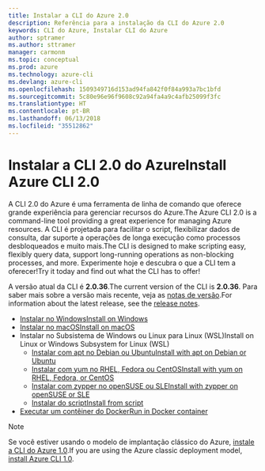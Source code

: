 ```yaml
---
title: Instalar a CLI do Azure 2.0
description: Referência para a instalação da CLI do Azure 2.0
keywords: CLI do Azure, Instalar CLI do Azure
author: sptramer
ms.author: sttramer
manager: carmonm
ms.topic: conceptual
ms.prod: azure
ms.technology: azure-cli
ms.devlang: azure-cli
ms.openlocfilehash: 1509349716d153ad94fa842f0f84a993a7bc1bfd
ms.sourcegitcommit: 5c80e96e96f9608c92a94fa4a9c4afb25099f3fc
ms.translationtype: HT
ms.contentlocale: pt-BR
ms.lasthandoff: 06/13/2018
ms.locfileid: "35512862"
---
```

# <a name="install-azure-cli-20"></a><span data-ttu-id="42199-104">Instalar a CLI 2.0 do Azure</span><span class="sxs-lookup"><span data-stu-id="42199-104">Install Azure CLI 2.0</span></span>

<span data-ttu-id="42199-105">A CLI 2.0 do Azure é uma ferramenta de linha de comando que oferece grande experiência para gerenciar recursos do Azure.</span><span class="sxs-lookup"><span data-stu-id="42199-105">The Azure CLI 2.0 is a command-line tool providing a great experience for managing Azure resources.</span></span> <span data-ttu-id="42199-106">A CLI é projetada para facilitar o script, flexibilizar dados de consulta, dar suporte a operações de longa execução como processos desbloqueados e muito mais.</span><span class="sxs-lookup"><span data-stu-id="42199-106">The CLI is designed to make scripting easy, flexibly query data, support long-running operations as non-blocking processes, and more.</span></span> <span data-ttu-id="42199-107">Experimente hoje e descubra o que a CLI tem a oferecer!</span><span class="sxs-lookup"><span data-stu-id="42199-107">Try it today and find out what the CLI has to offer!</span></span>

<span data-ttu-id="42199-108">A versão atual da CLI é __2.0.36__.</span><span class="sxs-lookup"><span data-stu-id="42199-108">The current version of the CLI is __2.0.36__.</span></span> <span data-ttu-id="42199-109">Para saber mais sobre a versão mais recente, veja as [notas de versão](release-notes-azure-cli.md).</span><span class="sxs-lookup"><span data-stu-id="42199-109">For information about the latest release, see the [release notes](release-notes-azure-cli.md).</span></span>

* [<span data-ttu-id="42199-110">Instalar no Windows</span><span class="sxs-lookup"><span data-stu-id="42199-110">Install on Windows</span></span>](install-azure-cli-windows.md)
* [<span data-ttu-id="42199-111">Instalar no macOS</span><span class="sxs-lookup"><span data-stu-id="42199-111">Install on macOS</span></span>](install-azure-cli-macos.md)
* <span data-ttu-id="42199-112">Instalar no Subsistema de Windows ou Linux para Linux (WSL)</span><span class="sxs-lookup"><span data-stu-id="42199-112">Install on Linux or Windows Subsystem for Linux (WSL)</span></span>
  * [<span data-ttu-id="42199-113">Instalar com apt no Debian ou Ubuntu</span><span class="sxs-lookup"><span data-stu-id="42199-113">Install with apt on Debian or Ubuntu</span></span>](install-azure-cli-apt.md)
  * [<span data-ttu-id="42199-114">Instalar com yum no RHEL, Fedora ou CentOS</span><span class="sxs-lookup"><span data-stu-id="42199-114">Install with yum on RHEL, Fedora, or CentOS </span></span>](install-azure-cli-yum.md)
  * [<span data-ttu-id="42199-115">Instalar com zypper no openSUSE ou SLE</span><span class="sxs-lookup"><span data-stu-id="42199-115">Install with zypper on openSUSE or SLE </span></span>](install-azure-cli-zypper.md)
  * [<span data-ttu-id="42199-116">Instalar do script</span><span class="sxs-lookup"><span data-stu-id="42199-116">Install from script</span></span>](install-azure-cli-linux.md)
* [<span data-ttu-id="42199-117">Executar um contêiner do Docker</span><span class="sxs-lookup"><span data-stu-id="42199-117">Run in Docker container</span></span>](run-azure-cli-docker.md)

> [!NOTE]
> <span data-ttu-id="42199-118">Se você estiver usando o modelo de implantação clássico do Azure, [instale a CLI do Azure 1.0](install-cli-version-1.0.md).</span><span class="sxs-lookup"><span data-stu-id="42199-118">If you are using the Azure classic deployment model, [install Azure CLI 1.0](install-cli-version-1.0.md).</span></span>

